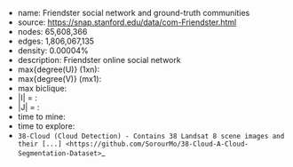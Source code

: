 * name:	Friendster social network and ground-truth communities
* source: https://snap.stanford.edu/data/com-Friendster.html
* nodes: 65,608,366
* edges: 1,806,067,135
* density: 0.00004%
* description: Friendster online social network
* max{degree(U)} (1xn): 
* max{degree(V)} (mx1): 
* max biclique: 
* |I| = : 
* |J| = : 
* time to mine: 
* time to explore: 
* `38-Cloud (Cloud Detection) - Contains 38 Landsat 8 scene images and their [...] <https://github.com/SorourMo/38-Cloud-A-Cloud-Segmentation-Dataset>`_
